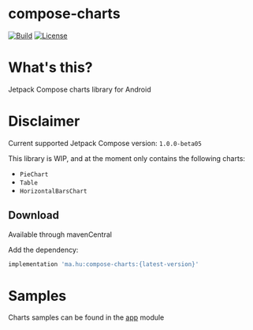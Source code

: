 # compose-charts
[![Build](https://github.com/humawork/compose-charts/workflows/Build/badge.svg)](https://github.com/humawork/compose-charts/actions)
[![License](https://img.shields.io/badge/License-Apache%202.0-blue.svg)](http://www.apache.org/licenses/LICENSE-2.0)

# What's this?
Jetpack Compose charts library for Android

# Disclaimer
Current supported Jetpack Compose version: `1.0.0-beta05`

This library is WIP, and at the moment only contains the following charts:
- `PieChart`
- `Table`
- `HorizontalBarsChart`

## Download

Available through mavenCentral

Add the dependency:

```groovy
implementation 'ma.hu:compose-charts:{latest-version}'
```

# Samples
Charts samples can be found in the [app](app) module
